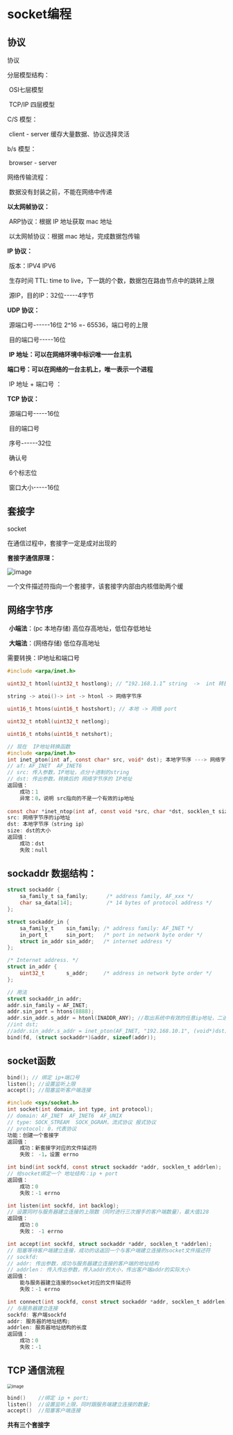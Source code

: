 

# socket编程

## 协议

协议

分层模型结构：

​		OSI七层模型

​		TCP/IP 四层模型

C/S 模型：

​		client - server    缓存大量数据、协议选择灵活

b/s 模型：

​		browser - server

网络传输流程：

​		数据没有封装之前，不能在网络中传递

**以太网帧协议：**

​		ARP协议：根据 IP 地址获取 mac 地址

​		以太网帧协议：根据 mac 地址，完成数据包传输

**IP 协议：**

​		版本：IPV4  IPV6

​		生存时间 TTL: time to live，下一跳的个数，数据包在路由节点中的跳转上限

​		源IP，目的IP：32位-----4字节

**UDP 协议：**

​		源端口号------16位         2^16 =- 65536，端口号的上限

​		目的端口号-----16位

​		**IP 地址：可以在网络环境中标识唯一一台主机**

​		**端口号：可以在网络的一台主机上，唯一表示一个进程**

​		IP 地址 + 端口号 ：

**TCP 协议：**

​		源端口号-----16位

​		目的端口号

​		序号------32位

​		确认号

​		6个标志位

​		窗口大小-----16位

## 套接字

socket

在通信过程中，套接字一定是成对出现的

**套接字通信原理：**

![image](https://user-images.githubusercontent.com/59153788/171339259-f3b78ae3-b41e-4378-b18a-dea8a42e7518.png)

 一个文件描述符指向一个套接字，该套接字内部由内核借助两个缓

## 网络字节序

​		**小端法**：(pc 本地存储)   高位存高地址，低位存低地址

​		**大端法**：(网络存储) 低位存高地址

需要转换：IP地址和端口号

```c
#include <arpa/inet.h>

uint32_t htonl(uint32_t hostlong); // “192.168.1.1” string  ->  int 转换  
 
string -> atoi()-> int -> htonl -> 网络字节序

uint16_t htons(uint16_t hostshort); // 本地 -> 网络 port

uint32_t ntohl(uint32_t netlong);

uint16_t ntohs(uint16_t netshort);
```

```c
// 现在  IP地址转换函数
#include <arpa/inet.h>
int inet_pton(int af, const char* src, void* dst); 本地字节序 ---> 网络字节序
// af: AF_INET  AF_INET6
// src: 传入参数，IP地址，点分十进制的string
// dst: 传出参数，转换后的 网络字节序的 IP地址
返回值：
    成功：1
    异常：0，说明 src指向的不是一个有效的ip地址
    
const char *inet_ntop(int af, const void *src, char *dst, socklen_t size);
src: 网络字节序的ip地址
dst: 本地字节序（string ip）
size: dst的大小
返回值：
    成功：dst
    失败：null
```



## sockaddr 数据结构：

```c
struct sockaddr {
	sa_family_t sa_family; 		/* address family, AF_xxx */
	char sa_data[14];			/* 14 bytes of protocol address */
};

struct sockaddr_in {
	sa_family_t    sin_family; /* address family: AF_INET */
	in_port_t      sin_port;   /* port in network byte order */
	struct in_addr sin_addr;   /* internet address */
};

/* Internet address. */
struct in_addr {
	uint32_t       s_addr;     /* address in network byte order */
};
```

```c
// 用法
struct sockaddr_in addr;
addr.sin_family = AF_INET;
addr.sin_port = htons(8888);
addr.sin_addr.s_addr = htonl(INADDR_ANY); //取出系统中有效的任意ip地址，二进制类型
//int dst;
//addr.sin_addr.s_addr = inet_pton(AF_INET, "192.168.10.1", (void*)dst);
bind(fd, (struct sockaddr*)&addr, sizeof(addr));
```

## socket函数

```c
bind(); // 绑定 ip+端口号
listen(); //设置监听上限
accept(); //阻塞监听客户端连接
```

```c
#include <sys/socket.h>
int socket(int domain, int type, int protocol);
// domain: AF_INET  AF_INET6  AF_UNIX
// type: SOCK_STREAM  SOCK_DGRAM，流式协议 报式协议
// protocol: 0，代表协议
功能：创建一个套接字
返回值：
    成功：新套接字对应的文件描述符
    失败： -1，设置 errno
```

```c
int bind(int sockfd, const struct sockaddr *addr, socklen_t addrlen);
// 给socket绑定一个 地址结构：ip + port
返回值：
    成功：0
    失败：-1 errno
```

```c
int listen(int sockfd, int backlog);
// 设置同时与服务器建立连接的上限数（同时进行三次握手的客户端数量），最大值128
返回值：
    成功：0
    失败： -1 errno
```

```c
int accept(int sockfd, struct sockaddr *addr, socklen_t *addrlen);
// 阻塞等待客户端建立连接，成功的话返回一个与客户端建立连接的socket文件描述符
// sockfd: 
// addr: 传出参数，成功与服务器建立连接的客户端的地址结构
// addrlen： 传入传出参数，传入addr的大小，传出客户端addr的实际大小
返回值：
    能与服务器建立连接的socket对应的文件描述符
    失败：-1 errno
```

```c
int connect(int sockfd, const struct sockaddr *addr, socklen_t addrlen);
// 与服务器建立连接
sockfd: 客户端sockfd
addr: 服务器的地址结构;
addrlen: 服务器地址结构的长度 
返回值：
    成功：0
    失败：-1
```

## TCP 通信流程

<img src="https://user-images.githubusercontent.com/59153788/171345518-2b2e0486-0b72-46aa-8cbd-45dc87ceebd3.png" alt="image" style="zoom: 67%;" />

```c
bind()    //绑定 ip + port;
listen()  //设置监听上限，同时跟服务端建立连接的数量;
accept()  //阻塞客户端连接 
```

**共有三个套接字**

 

